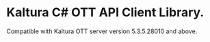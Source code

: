 # Kaltura C# OTT API Client Library.
Compatible with Kaltura OTT server version 5.3.5.28010 and above.
